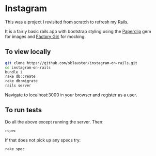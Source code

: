 # Instagram

This was a project I revisited from scratch to refresh my Rails.

It is a fairly basic rails app with bootstrap styling using the [Paperclip](https://github.com/thoughtbot/paperclip) gem for images and [Factory Girl](https://github.com/thoughtbot/factory_girl) for mocking.

## To view locally

```bash
git clone https://github.com/sblausten/instagram-on-rails.git
cd instagram-on-rails
bundle i
rake db:create
rake db:migrate
rails server
```

Navigate to localhost:3000 in your browser and register as a user.


## To run tests
Do all the above except running the server. Then:
```bash
rspec
```

If that does not pick up any specs try:
```bash
rake spec
```
